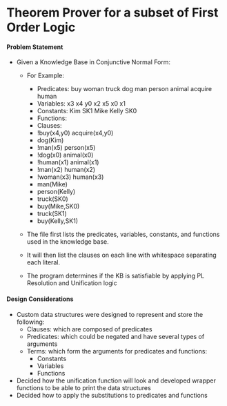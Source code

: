 # Theorem Prover for a subset of First Order Logic 

#### Problem Statement 

- Given a Knowledge Base in Conjunctive Normal Form: 
  - For Example: 
      - Predicates: buy woman truck dog man person animal acquire human 
      - Variables: x3 x4 y0 x2 x5 x0 x1 
      - Constants: Kim SK1 Mike Kelly SK0 
      - Functions: 
      - Clauses:
      - !buy(x4,y0) acquire(x4,y0) 
      - dog(Kim) 
      - !man(x5) person(x5) 
      - !dog(x0) animal(x0) 
      - !human(x1) animal(x1) 
      - !man(x2) human(x2) 
      - !woman(x3) human(x3) 
      - man(Mike) 
      - person(Kelly) 
      - truck(SK0) 
      - buy(Mike,SK0) 
      - truck(SK1) 
      - buy(Kelly,SK1) 
  - The file first lists the predicates, variables, constants, and functions used in the knowledge base. 
  - It will then list the clauses on each line with whitespace separating each literal.


  - The program determines if the KB is satisfiable by applying PL Resolution and Unification logic 


#### Design Considerations

  - Custom data structures were designed to represent and store the following:
    - Clauses: which are composed of predicates
    - Predicates: which could be negated and have several types of arguments
    - Terms: which form the arguments for predicates and functions:
      - Constants
      - Variables
      - Functions
  - Decided how the unification function will look and developed wrapper functions to be able to print the data structures
  - Decided how to apply the substitutions to predicates and functions




   
